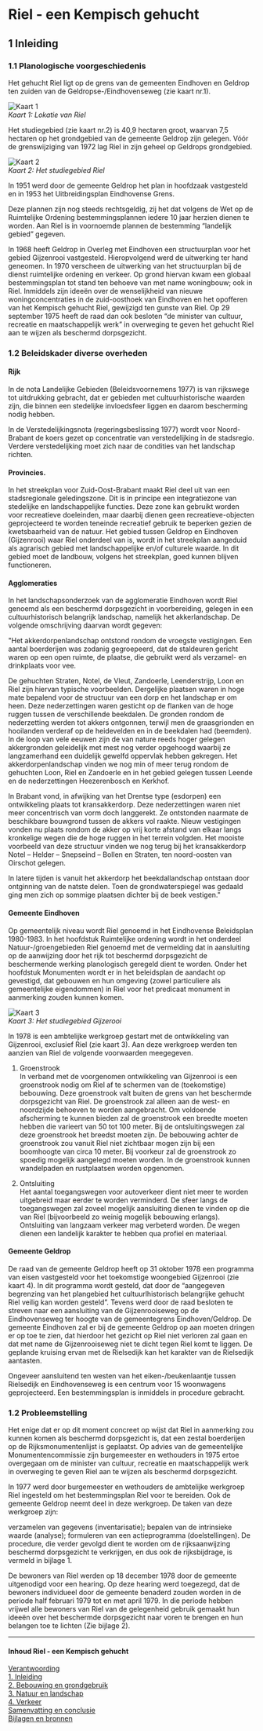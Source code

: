 # Riel - een Kempisch gehucht

## 1 Inleiding
### 1.1 Planologische voorgeschiedenis

Het gehucht Riel ligt op de grens van de gemeenten Eindhoven en Geldrop ten zuiden van de Geldropse-/Eindhovenseweg (zie kaart nr.1).

![Kaart 1](images/kaart1.jpg)  
*Kaart 1: Lokatie van Riel*

Het studiegebied (zie kaart nr.2) is 40,9 hectaren groot, waarvan 7,5 hectaren op het grondgebied van de gemeente Geldrop zijn gelegen. Vóór de grenswijziging van 1972 lag Riel in zijn geheel op Geldrops grondgebied.

![Kaart 2](images/kaart2.jpg)  
*Kaart 2: Het studiegebied Riel*

In 1951 werd door de gemeente Geldrop het plan in hoofdzaak vastgesteld en in 1953 het Uitbreidingsplan Eindhovense Grens.

Deze plannen zijn nog steeds rechtsgeldig, zij het dat volgens de Wet op de Ruimtelijke Ordening bestemmingsplannen iedere 10 jaar herzien dienen te worden. Aan Riel is in voornoemde plannen de bestemming “landelijk gebied” gegeven.

In 1968 heeft Geldrop in Overleg met Eindhoven een structuurplan voor het gebied Gijzenrooi vastgesteld. Hieropvolgend werd de uitwerking ter hand geneomen. In 1970 verscheen de uitwerking van het structuurplan bij de dienst ruimtelijke ordening en verkeer. Op grond hiervan kwam een globaal bestemmingsplan tot stand ten behoeve van met name woningbouw; ook in Riel. Inmiddels zijn ideeën over de wenselijkheid van nieuwe woningconcentraties in de zuid-oosthoek van Eindhoven en het opofferen van het Kempisch gehucht Riel, gewijzigd ten gunste van Riel. Op 29 september 1975 heeft de raad dan ook besloten “de minister van cultuur, recreatie en maatschappelijk werk” in overweging te geven het gehucht Riel aan te wijzen als beschermd dorpsgezicht.

### 1.2 Beleidskader diverse overheden

#### Rijk
In de nota Landelijke Gebieden (Beleidsvoornemens 1977) is van rijkswege tot uitdrukking gebracht, dat er gebieden met cultuurhistorische waarden zijn, die binnen een stedelijke invloedsfeer liggen en daarom bescherming nodig hebben.

In de Verstedelijkingsnota (regeringsbeslissing 1977) wordt voor Noord-Brabant de koers gezet op concentratie van verstedelijking in de stadsregio. Verdere verstedelijking moet zich naar de condities van het landschap richten.

#### Provincies.
In het streekplan voor Zuid-Oost-Brabant maakt Riel deel uit van een stadsregionale geledingszone. Dit is in principe een integratiezone van stedelijke en landschappelijke functies. Deze zone kan gebruikt worden voor recreatieve doeleinden, maar daarbij dienen geen recreatieve-objecten geprojecteerd te worden teneinde recreatief gebruik te beperken gezien de kwetsbaarheid van de natuur. Het gebied tussen Geldrop en Eindhoven (Gijzenrooi) waar Riel onderdeel van is, wordt in het streekplan aangeduid als agrarisch gebied met landschappelijke en/of culturele waarde. In dit gebied moet de landbouw, volgens het streekplan, goed kunnen blijven functioneren.

#### Agglomeraties
In het landschapsonderzoek van de agglomeratie Eindhoven wordt Riel genoemd als een beschermd dorpsgezicht in voorbereiding, gelegen in een cultuurhistorisch belangrijk landschap, namelijk het akkerlandschap. De volgende omschrijving daarvan wordt gegeven:

"Het akkerdorpenlandschap ontstond rondom de vroegste vestigingen. Een aantal boerderijen was zodanig gegroepeerd, dat de staldeuren gericht waren op een open ruimte, de plaatse, die gebruikt werd als verzamel- en drinkplaats voor vee.

De gehuchten Straten, Notel, de Vleut, Zandoerle, Leenderstrijp, Loon en Riel zijn hiervan typische voorbeelden. Dergelijke plaatsen waren in hoge mate bepalend voor de structuur van een dorp en het landschap er om heen. Deze nederzettingen waren gesticht op de flanken van de hoge ruggen tussen de verschillende beekdalen. De gronden rondom de nederzetting werden tot akkers ontgonnen, terwijl men de graasgrionden en hooilanden verderaf op de heidevelden en in de beekdalen had (beemden). In de loop van vele eeuwen zijn de van nature reeds hoger gelegen akkergronden geleidelijk met mest nog verder opgehoogd waarbij ze langzamerhand een duidelijk gewelfd oppervlak hebben gekregen. Het akkerdorpenlandschap vinden we nog min of meer terug rondom de gehuchten Loon, Riel en Zandoerle en in het gebied gelegen tussen Leende en de nederzettingen Heezerenbosch en Kerkhof.

In Brabant vond, in afwijking van het Drentse type (esdorpen) een ontwikkeling plaats tot kransakkerdorp. Deze nederzettingen waren niet meer concentrisch van vorm doch langgerekt. Ze ontstonden naarmate de beschikbare bouwgrond tussen de akkers vol raakte. Nieuw vestigingen vonden nu plaats rondom de akker op vrij korte afstand van elkaar langs kronkelige wegen die de hoge ruggen in het terrein volgden. Het mooiste voorbeeld van deze structuur vinden we nog terug bij het kransakkerdorp Notel – Helder – Snepseind – Bollen en Straten, ten noord-oosten van Oirschot gelegen.

In latere tijden is vanuit het akkerdorp het beekdallandschap ontstaan door ontginning van de natste delen. Toen de grondwaterspiegel was gedaald ging men zich op sommige plaatsen dichter bij de beek vestigen."

#### Gemeente Eindhoven
Op gemeentelijk niveau wordt Riel genoemd in het Eindhovense Beleidsplan 1980-1983. In het hoofdstuk Ruimtelijke ordening wordt in het onderdeel Natuur-/groengebieden Riel genoemd met de vermelding dat in aansluiting op de aanwijzing door het rijk tot beschermd dorpsgezicht de beschermende werking planologisch geregeld dient te worden. Onder het hoofdstuk Monumenten wordt er in het beleidsplan de aandacht op gevestigd, dat gebouwen en hun omgeving (zowel particuliere als gemeentelijke eigendommen) in Riel voor het predicaat monument in aanmerking zouden kunnen komen.

![Kaart 3](images/kaart3.jpg)  
*Kaart 3: Het studiegebied Gijzerooi*

In 1978 is een ambtelijke werkgroep gestart met de ontwikkeling van Gijzenrooi, exclusief Riel (zie kaart 3). Aan deze werkgroep werden ten aanzien van Riel de volgende voorwaarden meegegeven.

1. Groenstrook  
In verband met de voorgenomen ontwikkeling van Gijzenrooi is een groenstrook nodig om Riel af te schermen van de (toekomstige) bebouwing. Deze groenstrook valt buiten de grens van het beschermde dorpsgezicht van Riel. De groenstrook zal alleen aan de west- en noordzijde behoeven te worden aangebracht.
Om voldoende afscherming te kunnen bieden zal de groenstrook een breedte moeten hebben die varieert van 50 tot 100 meter. Bij de ontsluitingswegen zal deze groenstrook het breedst moeten zijn. De bebouwing achter de groenstrook zou vanuit Riel niet zichtbaar mogen zijn bij een boomhoogte van circa 10 meter.
Bij voorkeur zal de groenstrook zo spoedig mogelijk aangelegd moeten worden.
In de groenstrook kunnen wandelpaden en rustplaatsen worden opgenomen.

2. Ontsluiting  
Het aantal toegangswegen voor autoverkeer dient niet meer te worden uitgebreid maar eerder te worden verminderd.
De sfeer langs de toegangswegen zal zoveel mogelijk aansluiting dienen te vinden op die van Riel (bijvoorbeeld zo weinig mogelijk bebouwing erlangs).
Ontsluiting van langzaam verkeer mag verbeterd worden.
De wegen dienen een landelijk karakter te hebben qua profiel en materiaal.

#### Gemeente Geldrop
De raad van de gemeente Geldrop heeft op 31 oktober 1978 een programma van eisen vastgesteld voor het toekomstige woongebied Gijzenrooi (zie kaart 4). In dit programma wordt gesteld, dat door de “aangegeven begrenzing van het plangebied het cultuurlhistorisch belangrijke gehucht Riel veilig kan worden gesteld”. Tevens werd door de raad besloten te streven naar een aansluiting van de Gijzenrooiseweg op de Eindhovenseweg ter hoogte van de gemeentegrens Eindhoven/Geldrop. De gemeente Eindhoven zal er bij de gemeente Geldrop op aan moeten dringen er op toe te zien, dat hierdoor het gezicht op Riel niet verloren zal gaan en dat met name de Gijzenrooiseweg niet te dicht tegen Riel komt te liggen. De geplande kruising ervan met de Rielsedijk kan het karakter van de Rielsedijk aantasten.

Ongeveer aansluitend ten westen van het eiken-/beukenlaantje tussen Rielsedijk en Eindhovenseweg is een centrum voor 15 woonwagens geprojecteerd. Een bestemmingsplan is inmiddels in procedure gebracht.

### 1.2 Probleemstelling
Het enige dat er op dit moment concreet op wijst dat Riel in aanmerking zou kunnen komen als beschermd dorpsgezicht is, dat een zestal boerderijen op de Rijksmonumentenlijst is geplaatst. Op advies van de gemeentelijke Monumentencommissie zijn burgemeester en wethouders in 1975 ertoe overgegaan om de minister van cultuur, recreatie en maatschappelijk werk in overweging te geven Riel aan te wijzen als beschermd dorpsgezicht.

In 1977 werd door burgemeester en wethouders de ambtelijke werkgroep Riel ingesteld om het bestemmingsplan Riel voor te bereiden. Ook de gemeente Geldrop neemt deel in deze werkgroep. De taken van deze werkgroep zijn:

verzamelen van gegevens (inventarisatie);
bepalen van de intrinsieke waarde (analyse);
formuleren van een actieprogramma (doelstellingen).
De procedure, die verder gevolgd dient te worden om de rijksaanwijzing beschermd dorpsgezicht te verkrijgen, en dus ook de rijksbijdrage, is vermeld in bijlage 1.

De bewoners van Riel werden op 18 december 1978 door de gemeente uitgenodigd voor een hearing. Op deze hearing werd toegezegd, dat de bewoners individueel door de gemeente benaderd zouden worden in de periode half februari 1979 tot en met april 1979. In die periode hebben vrijwel alle bewoners van Riel van de gelegenheid gebruik gemaakt hun ideeën over het beschermde dorpsgezicht naar voren te brengen en hun belangen toe te lichten (Zie bijlage 2).

---

#### Inhoud Riel - een Kempisch gehucht
[Verantwoording](index)  
[1. Inleiding](1.inleiding)  
[2. Bebouwing en grondgebruik](2.bebouwing)  
[3. Natuur en landschap](3.natuur)  
[4. Verkeer](verkeer)  
[Samenvatting en conclusie](conclusie)  
[Bijlagen en bronnen](bijlagen)  
